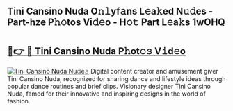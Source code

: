 ## Tini Cansino Nuda O𝚗𝚕yf𝚊ns L𝚎a𝚔ed N𝚞𝚍es - Part-hze P𝚑𝚘tos Vi𝚍𝚎o - H𝚘𝚝 Part L𝚎a𝚔s 1wOHQ

# <h2><a href="http://kf6ibs.oniu.top/?m=Tini+Cansino+Nuda">🔗👉 🔴 Tini Cansino Nuda P𝚑ot𝚘𝚜 V𝚒d𝚎o</a></h2>

[![Tini Cansino Nuda Nu𝚍e𝚜](https://i.imgur.com/0qMVB7G.gif)](http://kf6ibs.oniu.top/?m=Tini+Cansino+Nuda)
Digital content creator and amusement giver Tini Cansino Nuda, recognized for sharing dance and lifestyle ideas through popular dance routines and brief clips. Visionary designer Tini Cansino Nuda, famed for their innovative and inspiring designs in the world of fashion.  
